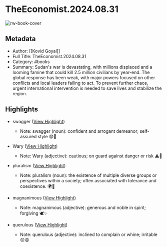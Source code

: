 # TheEconomist.2024.08.31

![rw-book-cover](https://readwise-assets.s3.amazonaws.com/media/reader/parsed_document_assets/210923072/HEd3rwlK62c3F2lKnPZWkVGEbd3MtsF0KSJ9khJdWuY-cove_MqIYGKq.jpg)

## Metadata
- Author: [[Kovid Goyal]]
- Full Title: TheEconomist.2024.08.31
- Category: #books
- Summary: Sudan's war is devastating, with millions displaced and a looming famine that could kill 2.5 million civilians by year-end. The global response has been weak, with major powers focused on other conflicts and local leaders failing to act. To prevent further chaos, urgent international intervention is needed to save lives and stabilize the region.

## Highlights
- swagger ([View Highlight](https://read.readwise.io/read/01j6kxqbys8sssyphf5rn6mnsx))
    - Note: swagger (noun): confident and arrogant demeanor; self-assured style 😎💼

- Wary ([View Highlight](https://read.readwise.io/read/01j6kxr95dp8eemph68dryv1yc))
    - Note: Wary (adjective): cautious; on guard against danger or risk ⚠️👀

- pluralism ([View Highlight](https://read.readwise.io/read/01j6pha5mhv1dw2ntdf0tht2s4))
    - Note: pluralism (noun): the existence of multiple diverse groups or perspectives within a society; often associated with tolerance and coexistence. 🌍🤝

- magnanimous ([View Highlight](https://read.readwise.io/read/01j6phdzm3k10sny7ts9tbnyrm))
    - Note: magnanimous (adjective): generous and noble in spirit; forgiving 🕊️✨

- querulous ([View Highlight](https://read.readwise.io/read/01j6mxyphn03wxs5e666z4dvxv))
    - Note: querulous (adjective): inclined to complain or whine; irritable 😠😩

